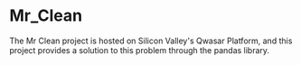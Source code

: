 # Mr_Clean
The Mr Clean project is hosted on Silicon Valley's Qwasar Platform, and this project provides a solution to this problem through the pandas library.
